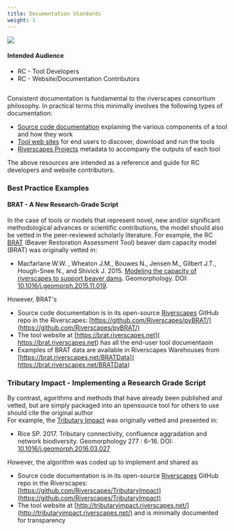 ```yaml
---
title: Documentation Standards
weight: 1
---
```



<div class="row small-up-2 medium-up-3">
  <div class="column">
    <div class="card">
      <img src="/images/audience.png">
      <div class="card-section">
        <h4>Intended Audience</h4>
        <ul>
        <li>RC - Tool Developers </li>
        <li>RC - Website/Documentation Contributors </li>
        </ul>
      </div>
    </div>
  </div>

</div>




Consistent documentation is fundamental to the riverscapes consortium philosophy. In practical terms this minimally involves the following types of documentation:

* [Source code documentation](Source_Code) explaining the various components of a tool and how they work
* [Tool web sites](WebSites) for end users to discover, download and run the tools
* [Riverscapes Projects](Riverscapes_Projects) metadata to accompany the outputs of each tool

The above resources are intended as a reference and guide for  RC developers and website contributors. 

### Best Practice Examples

#### BRAT - A New Research-Grade Script
In the case of tools or models that represent novel, new and/or significant methodological advances or scientific contributions, the model should also be vetted  in the peer-reviewed scholarly literature. For example, the RC [BRAT](http://brat.riverscapes.net) (Beaver Restoration Assessment Tool) beaver dam capacity model (BRAT) was originally vetted in:
- Macfarlane W.W. , Wheaton J.M., Bouwes N., Jensen M., Gilbert J.T., Hough-Snee N., and Shivick J. 2015. [Modeling the capacity of riverscapes to support beaver dams](https://www.researchgate.net/publication/285590037_Modeling_the_capacity_of_riverscapes_to_support_beaver_dams). Geomorphology. DOI: [10.1016/j.geomorph.2015.11.019](http://dx.doi.org/10.1016/j.geomorph.2015.11.019).

However, BRAT's 
- Source code documentation is in its open-source [Riverscapes](https://github.com/Riverscapes) GitHub repo in the Riverscapes: 
[https://github.com/Riverscapes/pyBRAT/](https://github.com/Riverscapes/pyBRAT/)
- The tool website at [https://brat.riverscapes.net]( https://brat.riverscapes.net) has all the end-user tool documentaoin
- Examples of BRAT data are available in Riverscapes Warehouses from  [https://brat.riverscapes.net/BRATData]( https://brat.riverscapes.net/BRATData)  

### Tributary Impact - Implementing a Research Grade Script
By contrast, agorithms and methods that have already been published and vetted, but are simply packaged into an opensource tool for others to use should cite the original author   
 For example, the [Tributary Impact](http://tributaryimpact.riverscapes.net/) was originally vetted and presented in:
- Rice SP. 2017. Tributary connectivity, confluence aggradation and network biodiversity. Geomorphology 277 : 6–16. DOI: [10.1016/j.geomorph.2016.03.027](http://dx.doi.org/10.1016/j.geomorph.2016.03.027)

However, the algorithm was coded up to implement and shared as
- Source code documentation is in its open-source [Riverscapes](https://github.com/Riverscapes) GitHub repo in the Riverscapes: 
[https://github.com/Riverscapes/TributaryImpact](https://github.com/Riverscapes/TributaryImpact)
- The tool website at [http://tributaryimpact.riverscapes.net/](http://tributaryimpact.riverscapes.net/) and is minimally documented for transparency
